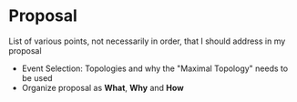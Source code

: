 Proposal
========

List of various points, not necessarily in order, that I should address in my proposal

* Event Selection: Topologies and why the "Maximal Topology" needs to be used
* Organize proposal as __What__, __Why__ and __How__